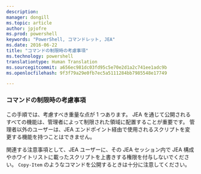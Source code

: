 ```yaml
---
description: 
manager: dongill
ms.topic: article
author: jpjofre
ms.prod: powershell
keywords: "PowerShell, コマンドレット, JEA"
ms.date: 2016-06-22
title: "コマンドの制限時の考慮事項"
ms.technology: powershell
translationtype: Human Translation
ms.sourcegitcommit: a656ec981dc03fd95c5e70e2d1a2c741ee1adc9b
ms.openlocfilehash: 9f3f79a29e0fb7ec5a5111284bb7985548e17749

---
```


### コマンドの制限時の考慮事項
この手順では、考慮すべき重量な点が 1 つあります。
JEA を通じて公開されるすべての機能は、管理者によって制限された領域に配置することが重要です。
管理者以外のユーザーは、JEA エンドポイント経由で使用されるスクリプトを変更する機能を持つことはできません。

関連する注意事項として、JEA ユーザーに、その JEA セッション内で JEA 構成やホワイトリストに載ったスクリプトを上書きする権限を付与しないでください。
`Copy-Item` のようなコマンドを公開するときは十分に注意してください。




<!--HONumber=Oct16_HO1-->


